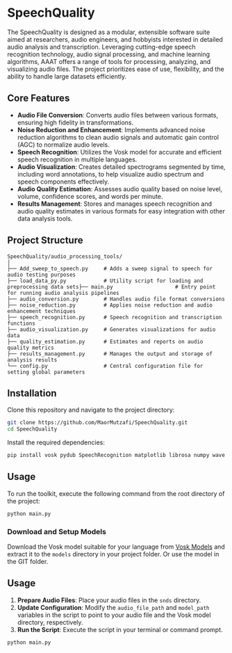 
# SpeechQuality

The SpeechQuality is designed as a modular, extensible software suite aimed at researchers, audio engineers, and hobbyists interested in detailed audio analysis and transcription. Leveraging cutting-edge speech recognition technology, audio signal processing, and machine learning algorithms, AAAT offers a range of tools for processing, analyzing, and visualizing audio files. The project prioritizes ease of use, flexibility, and the ability to handle large datasets efficiently.

## Core Features

- **Audio File Conversion**: Converts audio files between various formats, ensuring high fidelity in transformations.
- **Noise Reduction and Enhancement**: Implements advanced noise reduction algorithms to clean audio signals and automatic gain control (AGC) to normalize audio levels.
- **Speech Recognition**: Utilizes the Vosk model for accurate and efficient speech recognition in multiple languages.
- **Audio Visualization**: Creates detailed spectrograms segmented by time, including word annotations, to help visualize audio spectrum and speech components effectively.
- **Audio Quality Estimation**: Assesses audio quality based on noise level, volume, confidence scores, and words per minute.
- **Results Management**: Stores and manages speech recognition and audio quality estimates in various formats for easy integration with other data analysis tools.

## Project Structure

```
SpeechQuality/audio_processing_tools/
│
├── Add_sweep_to_speech.py     # Adds a sweep signal to speech for audio testing purposes
├── load_data_py.py            # Utility script for loading and preprocessing data sets├── main.py                    # Entry point for running audio analysis pipelines
├── audio_conversion.py        # Handles audio file format conversions
├── noise_reduction.py         # Applies noise reduction and audio enhancement techniques
├── speech_recognition.py      # Speech recognition and transcription functions
├── audio_visualization.py     # Generates visualizations for audio data
├── quality_estimation.py      # Estimates and reports on audio quality metrics
├── results_management.py      # Manages the output and storage of analysis results
└── config.py                  # Central configuration file for setting global parameters
```

## Installation

Clone this repository and navigate to the project directory:

```bash
git clone https://github.com/MaorMutzafi/SpeechQuality.git
cd SpeechQuality
```

Install the required dependencies:

```bash
pip install vosk pydub SpeechRecognition matplotlib librosa numpy wave json
```

## Usage

To run the toolkit, execute the following command from the root directory of the project:

```bash
python main.py
```

### Download and Setup Models

Download the Vosk model suitable for your language from [Vosk Models](https://alphacephei.com/vosk/models) and extract it to the `models` directory in your project folder. Or use the model in the GIT folder.

## Usage

1. **Prepare Audio Files**: Place your audio files in the `snds` directory.
2. **Update Configuration**: Modify the `audio_file_path` and `model_path` variables in the script to point to your audio file and the Vosk model directory, respectively.
3. **Run the Script**: Execute the script in your terminal or command prompt.

```bash
python main.py
